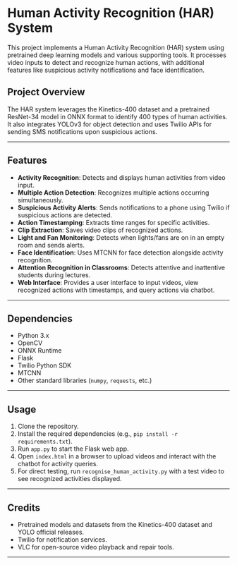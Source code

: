# Human Activity Recognition (HAR) System

This project implements a Human Activity Recognition (HAR) system using pretrained deep learning models and various supporting tools. It processes video inputs to detect and recognize human actions, with additional features like suspicious activity notifications and face identification.

## Project Overview

The HAR system leverages the Kinetics-400 dataset and a pretrained ResNet-34 model in ONNX format to identify 400 types of human activities. It also integrates YOLOv3 for object detection and uses Twilio APIs for sending SMS notifications upon suspicious actions.

---

## Features

- **Activity Recognition**: Detects and displays human activities from video input.
- **Multiple Action Detection**: Recognizes multiple actions occurring simultaneously.
- **Suspicious Activity Alerts**: Sends notifications to a phone using Twilio if suspicious actions are detected.
- **Action Timestamping**: Extracts time ranges for specific activities.
- **Clip Extraction**: Saves video clips of recognized actions.
- **Light and Fan Monitoring**: Detects when lights/fans are on in an empty room and sends alerts.
- **Face Identification**: Uses MTCNN for face detection alongside activity recognition.
- **Attention Recognition in Classrooms**: Detects attentive and inattentive students during lectures.
- **Web Interface**: Provides a user interface to input videos, view recognized actions with timestamps, and query actions via chatbot.

---

## Dependencies

- Python 3.x
- OpenCV
- ONNX Runtime
- Flask
- Twilio Python SDK
- MTCNN
- Other standard libraries (`numpy`, `requests`, etc.)

---

## Usage

1. Clone the repository.
2. Install the required dependencies (e.g., `pip install -r requirements.txt`).
3. Run `app.py` to start the Flask web app.
4. Open `index.html` in a browser to upload videos and interact with the chatbot for activity queries.
5. For direct testing, run `recognise_human_activity.py` with a test video to see recognized activities displayed.

---

## Credits

- Pretrained models and datasets from the Kinetics-400 dataset and YOLO official releases.
- Twilio for notification services.
- VLC for open-source video playback and repair tools.

---
